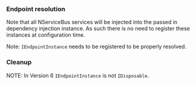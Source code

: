 
### Endpoint resolution

Note that all NServiceBus services will be injected into the passed in dependency injection instance. As such there is no need to register these instances at configuration time. 

Note: `IEndpointInstance` needs to be registered to be properly resolved.


### Cleanup

NOTE: In Version 6 `IEndpointInstance` is not `IDisposable`.

